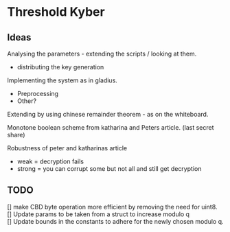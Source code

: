 # Threshold Kyber


## Ideas
Analysing the parameters - extending the scripts / looking at them. 
- distributing the key generation 

Implementing the system as in gladius.
- Preprocessing
- Other?

Extending by using chinese remainder theorem - as on the whiteboard.

Monotone boolean scheme from katharina and Peters article. (last secret share)

Robustness of peter and katharinas article
- weak = decryption fails
- strong = you can corrupt some but not all and still get decryption


## TODO
[] make CBD byte operation more efficient by removing the need for uint8. \
[] Update params to be taken from a struct to increase modulo q \
[] Update bounds in the constants to adhere for the newly chosen modulo q.